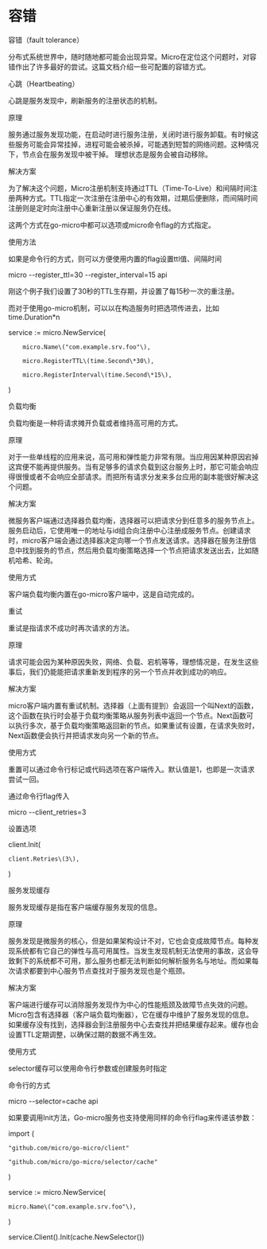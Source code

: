 # 容错



容错（fault tolerance）

分布式系统世界中，随时随地都可能会出现异常。Micro在定位这个问题时，对容错作出了许多最好的尝试。这篇文档介绍一些可配置的容错方式。



心跳（Heartbeating）

心跳是服务发现中，刷新服务的注册状态的机制。



原理

服务通过服务发现功能，在启动时进行服务注册，关闭时进行服务卸载。有时候这些服务可能会异常挂掉，进程可能会被杀掉，可能遇到短暂的网络问题。这种情况下，节点会在服务发现中被干掉。 理想状态是服务会被自动移除。



解决方案

为了解决这个问题，Micro注册机制支持通过TTL（Time-To-Live）和间隔时间注册两种方式。TTL指定一次注册在注册中心的有效期，过期后便删除，而间隔时间注册则是定时向注册中心重新注册以保证服务仍在线。



这两个方式在go-micro中都可以选项或micro命令flag的方式指定。



使用方法

如果是命令行的方式，则可以方便使用内置的flag设置ttl值、间隔时间



micro --register\_ttl=30 --register\_interval=15 api



刚这个例子我们设置了30秒的TTL生存期，并设置了每15秒一次的重注册。



而对于使用go-micro机制，可以以在构造服务时把选项传进去，比如time.Duration\*n



service := micro.NewService\(

        micro.Name\("com.example.srv.foo"\),

        micro.RegisterTTL\(time.Second\*30\),

        micro.RegisterInterval\(time.Second\*15\),

\)



负载均衡

负载均衡是一种将请求摊开负载或者维持高可用的方式。



原理

对于一些单线程的应用来说，高可用和弹性能力非常有限。当应用因某种原因宕掉这宾便不能再提供服务。当有足够多的请求负载到这台服务上时，那它可能会响应得很慢或者不会响应全部请求。而把所有请求分发来多台应用的副本能很好解决这个问题。



解决方案

微服务客户端通过选择器负载均衡，选择器可以把请求分到任意多的服务节点上。服务启动后，它使用唯一的地址与id组合向注册中心注册成服务节点。创建请求时，micro客户端会通过选择器决定向哪一个节点发送请求。选择器在服务注册信息中找到服务的节点，然后用负载均衡策略选择一个节点把请求发送出去，比如随机哈希、轮询。



使用方式

客户端负载均衡内置在go-micro客户端中，这是自动完成的。



重试

重试是指请求不成功时再次请求的方法。



原理

请求可能会因为某种原因失败，网络、负载、宕机等等，理想情况是，在发生这些事后，我们仍能能把请求重新发到程序的另一个节点并收到成功的响应。



解决方案

micro客户端内置有重试机制。选择器（上面有提到）会返回一个叫Next的函数，这个函数在执行时会基于负载均衡策略从服务列表中返回一个节点。Next函数可以执行多次，基于负载均衡策略返回新的节点。如果重试有设置，在请求失败时，Next函数便会执行并把请求发向另一个新的节点。



使用方式

重置可以通过命令行标记或代码选项在客户端传入。默认值是1，也即是一次请求尝试一回。



通过命令行flag传入



micro --client\_retries=3



设置选项



client.Init\(

    client.Retries\(3\),

\)



服务发现缓存

服务发现缓存是指在客户端缓存服务发现的信息。



原理

服务发现是微服务的核心，但是如果架构设计不对，它也会变成故障节点。每种发现系统都有它自己的弹性与高可用属性。当发生发现机制无法使用的事故，这会导致剩下的系统都不可用，那么服务也都无法判断如何解析服务名与地址。而如果每次请求都要到中心服务节点查找对于服务发现也是个瓶颈。



解决方案

客户端进行缓存可以消除服务发现作为中心的性能瓶颈及故障节点失效的问题。Micro包含有选择器（客户端负载均衡器），它在缓存中维护了服务发现的信息。如果缓存没有找到，选择器会到注册服务中心去查找并把结果缓存起来。缓存也会设置TTL定期调整，以确保过期的数据不再生效。



使用方式

selector缓存可以使用命令行参数或创建服务时指定



命令行的方式



micro --selector=cache api



如果要调用Init方法，Go-micro服务也支持使用同样的命令行flag来传递该参数：



import \(

    "github.com/micro/go-micro/client"

    "github.com/micro/go-micro/selector/cache"

\)



service := micro.NewService\(

    micro.Name\("com.example.srv.foo"\),

\)



service.Client\(\).Init\(cache.NewSelector\(\)\)





